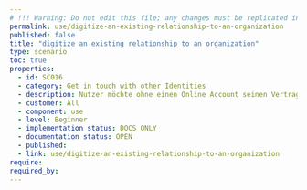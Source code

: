 ```yaml
---
# !!! Warning: Do not edit this file; any changes must be replicated in Excel !!!
permalink: use/digitize-an-existing-relationship-to-an-organization
published: false
title: "digitize an existing relationship to an organization"
type: scenario
toc: true
properties:
  - id: SC016
  - category: Get in touch with other Identities
  - description: Nutzer möchte ohne einen Online Account seinen Vertrag auf enmeshed heben
  - customer: All
  - component: use
  - level: Beginner
  - implementation status: DOCS ONLY
  - documentation status: OPEN
  - published:
  - link: use/digitize-an-existing-relationship-to-an-organization
require:
required_by:
---
```

